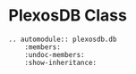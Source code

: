 # PlexosDB Class

```{eval-rst}
.. automodule:: plexosdb.db
    :members:
    :undoc-members:
    :show-inheritance:
```
